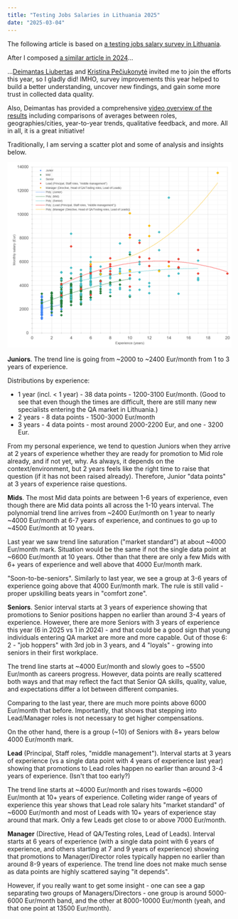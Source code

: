 ```yaml
---
title: "Testing Jobs Salaries in Lithuania 2025"
date: "2025-03-04"
---
```


The following article is based on [a testing jobs salary survey in Lithuania](https://www.linkedin.com/posts/deimantas-liubertas_kiek-lietuvoje-u%C5%BEdirba-qa-2025-activity-7297203695379738625-CWHt/).

After I composed [a similar article in 2024](/_pages/testing-jobs-salaries-in-lithuania-2024.html)...

...[Deimantas Liubertas](https://www.linkedin.com/in/deimantas-liubertas/) and [Kristina Pečiukonytė](https://www.linkedin.com/in/kristina-pe%C4%8Diukonyt%C4%97-473b998/) invited me to join the efforts this year, so I gladly did! IMHO, survey improvements this year helped to build a better understanding, uncover new findings, and gain some more trust in collected data quality.

Also, Deimantas has provided a comprehensive [video overview of the results](#TODO) including comparisons of averages between roles, geographies/cities, year-to-year trends, qualitative feedback, and more. All in all, it is a great initiative!

Traditionally, I am serving a scatter plot and some of analysis and insights below.

![](/images/tester-salaries-lithuania-2025.png)

**Juniors**. The trend line is going from ~2000 to ~2400 Eur/month from 1 to 3 years of experience.

Distributions by experience:
* 1 year (incl. < 1 year) - 38 data points - 1200-3100 Eur/month. (Good to see that even though the times are difficult, there are still many new specialists entering the QA market in Lithuania.)
* 2 years - 8 data points - 1500-3000 Eur/month
* 3 years - 4 data points - most around 2000-2200 Eur, and one - 3200 Eur.

From my personal experience, we tend to question Juniors when they arrive at 2 years of experience whether they are ready for promotion to Mid role already, and if not yet, why. As always, it depends on the context/environment, but 2 years feels like the right time to raise that question (if it has not been raised already). Therefore, Junior "data points" at 3 years of experience raise questions.

**Mids**. The most Mid data points are between 1-6 years of experience, even though there are Mid data points all across the 1-10 years interval. The polynomial trend line arrives from ~2400 Eur/month on 1 year to nearly ~4000 Eur/month at 6-7 years of experience, and continues to go up to ~4500 Eur/month at 10 years.

Last year we saw trend line saturation ("market standard") at about ~4000 Eur/month mark. Situation would be the same if not the single data point at ~6600 Eur/month at 10 years. Other than that there are only a few Mids with 6+ years of experience and well above that 4000 Eur/month mark.

"Soon-to-be-seniors". Similarly to last year, we see a group at 3-6 years of experience going above that 4000 Eur/month mark. The rule is still valid - proper upskilling beats years in "comfort zone".

**Seniors**. Senior interval starts at 3 years of experience showing that promotions to Senior positions happen no earlier than around 3-4 years of experience. However, there are more Seniors with 3 years of experience this year (6 in 2025 vs 1 in 2024) - and that could be a good sign that young individuals entering QA market are more and more capable. Out of those 6: 2 - "job hoppers" with 3rd job in 3 years, and 4 "loyals" - growing into seniors in their first workplace.

The trend line starts at ~4000 Eur/month and slowly goes to ~5500 Eur/month as careers progress. However, data points are really scattered both ways and that may reflect the fact that Senior QA skills, quality, value, and expectations differ a lot between different companies.

Comparing to the last year, there are much more points above 6000 Eur/month that before. Importantly, that shows that stepping into Lead/Manager roles is not necessary to get higher compensations.

On the other hand, there is a group (~10) of Seniors with 8+ years below 4000 Eur/month mark.

**Lead** (Principal, Staff roles, "middle management"). Interval starts at 3 years of experience (vs a single data point with 4 years of experience last year) showing that promotions to Lead roles happen no earlier than around 3-4 years of experience. (Isn't that too early?)

The trend line starts at ~4000 Eur/month and rises towards ~6000 Eur/month at 10+ years of experience. Colleting wider range of years of experience this year shows that Lead role salary hits "market standard" of ~6000 Eur/month and most of Leads with 10+ years of experience stay around that mark. Only a few Leads get close to or above 7000 Eur/month.

**Manager** (Directive, Head of QA/Testing roles, Lead of Leads). Interval starts at 6 years of experience (with a single data point with 6 years of experience, and others starting at 7 and 9 years of experience) showing that promotions to Manager/Director roles typically happen no earlier than around 8-9 years of experience. The trend line does not make much sense as data points are highly scattered saying "it depends".

However, if you really want to get some insight - one can see a gap separating two groups of Managers/Directors - one group is around 5000-6000 Eur/month band, and the other at 8000-10000 Eur/month (yeah, and that one point at 13500 Eur/month).